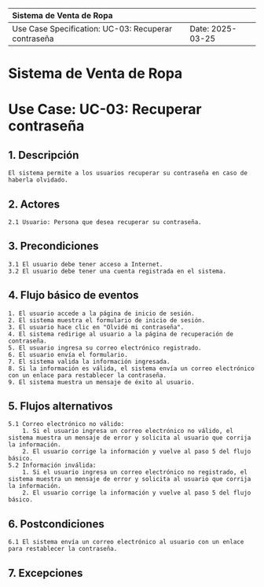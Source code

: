 | Sistema de Venta de Ropa |  |
| :--------- | --------- |
| Use Case Specification: UC-03: Recuperar contraseña | Date: 2025-03-25 |

# Sistema de Venta de Ropa
# Use Case: UC-03: Recuperar contraseña

## 1. Descripción
    El sistema permite a los usuarios recuperar su contraseña en caso de haberla olvidado.

## 2. Actores
    2.1 Usuario: Persona que desea recuperar su contraseña.

## 3. Precondiciones
    3.1 El usuario debe tener acceso a Internet.
    3.2 El usuario debe tener una cuenta registrada en el sistema.

## 4. Flujo básico de eventos
    1. El usuario accede a la página de inicio de sesión.
    2. El sistema muestra el formulario de inicio de sesión.
    3. El usuario hace clic en "Olvidé mi contraseña".
    4. El sistema redirige al usuario a la página de recuperación de contraseña.
    5. El usuario ingresa su correo electrónico registrado.
    6. El usuario envía el formulario.
    7. El sistema valida la información ingresada.
    8. Si la información es válida, el sistema envía un correo electrónico con un enlace para restablecer la contraseña.
    9. El sistema muestra un mensaje de éxito al usuario.

## 5. Flujos alternativos
    5.1 Correo electrónico no válido:
        1. Si el usuario ingresa un correo electrónico no válido, el sistema muestra un mensaje de error y solicita al usuario que corrija la información.
        2. El usuario corrige la información y vuelve al paso 5 del flujo básico.
    5.2 Información inválida:
        1. Si el usuario ingresa un correo electrónico no registrado, el sistema muestra un mensaje de error y solicita al usuario que corrija la información.
        2. El usuario corrige la información y vuelve al paso 5 del flujo básico.

## 6. Postcondiciones
    6.1 El sistema envía un correo electrónico al usuario con un enlace para restablecer la contraseña.

## 7. Excepciones
